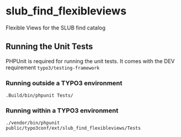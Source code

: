 # slub_find_flexibleviews
Flexible Views for the SLUB find catalog

## Running the Unit Tests

PHPUnit is required for running the unit tests. It comes with the DEV requirement `typo3/testing-framework`

### Running outside a TYPO3 environment

```.Build/bin/phpunit Tests/```

### Running within a TYPO3 environment

```./vendor/bin/phpunit public/typo3conf/ext/slub_find_flexibleviews/Tests```

